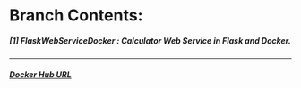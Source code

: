 # **Branch Contents:**

##### [1] FlaskWebServiceDocker : Calculator Web Service in Flask and Docker.

<hr>

##### [Docker Hub URL](https://hub.docker.com/u/rahulvaish/)

